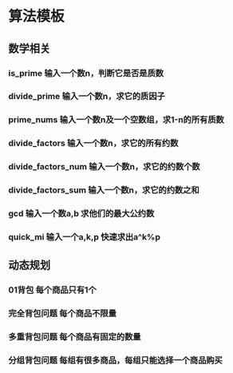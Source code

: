 # 算法模板
## 数学相关
### is_prime 输入一个数n，判断它是否是质数
### divide_prime 输入一个数n，求它的质因子
### prime_nums 输入一个数n及一个空数组，求1-n的所有质数
### divide_factors 输入一个数n，求它的所有约数
### divide_factors_num 输入一个数n，求它的约数个数
### divide_factors_sum 输入一个数n，求它的约数之和
### gcd 输入一个数a,b 求他们的最大公约数
### quick_mi 输入一个a,k,p 快速求出a^k%p 
## 动态规划
### 01背包 每个商品只有1个
### 完全背包问题 每个商品不限量
### 多重背包问题 每个商品有固定的数量
### 分组背包问题 每组有很多商品，每组只能选择一个商品购买